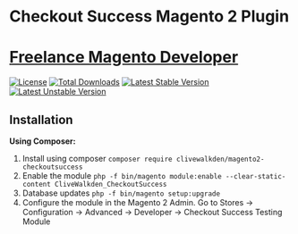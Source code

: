 # Checkout Success Magento 2 Plugin
# [Freelance Magento Developer](https://www.phpfreelanceprogrammer.com/magento-programmer.html)
[![License](https://poser.pugx.org/clivewalkden/magento2-checkoutsuccess/license)](./LICENSE)
[![Total Downloads](https://poser.pugx.org/clivewalkden/magento2-checkoutsuccess/downloads)](https://packagist.org/packages/clivewalkden/magento2-checkoutsuccess)
[![Latest Stable Version](https://poser.pugx.org/clivewalkden/magento2-checkoutsuccess/v/stable)](https://packagist.org/packages/clivewalkden/magento2-checkoutsuccess)
[![Latest Unstable Version](https://poser.pugx.org/clivewalkden/magento2-checkoutsuccess/v/unstable)](https://packagist.org/packages/clivewalkden/magento2-checkoutsuccess)

## Installation
**Using Composer:**
1. Install using composer `composer require clivewalkden/magento2-checkoutsuccess`
1. Enable the module `php -f bin/magento module:enable --clear-static-content CliveWalkden_CheckoutSuccess`
1. Database updates `php -f bin/magento setup:upgrade` 
1. Configure the module in the Magento 2 Admin. Go to Stores -> Configuration -> Advanced -> Developer -> Checkout Success Testing Module
